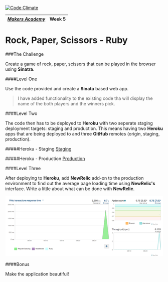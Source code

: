 [![Code Climate](https://codeclimate.com/repos/54539af4e30ba0498801a64f/badges/3e13e09778ea7570340a/gpa.svg)](https://codeclimate.com/repos/54539af4e30ba0498801a64f/feed)

| [*Makers Academy*](http://www.makersacademy.com) | Week 5 |
| ------------------------------------------------ | ------ |

# Rock, Paper, Scissors - Ruby

###The Challenge

Create a game of rock, paper, scissors that can be played in the browser using **Sinatra**.

####Level One

Use the code provided and create a **Sinata** based web app.
>I have added functionality to the existing code tha will display the name of the
both players and the winners pick.

####Level Two

The code then has to be deployed to **Heroku** with two seperate staging
deployment targets: staging and production. This means having two
**Heroku** apps that are being deployed to and three **GitHub** remotes
(origin, staging, production).

#####Heroku - Staging
[Staging](http://staging-rps.herokuapp.com/)

#####Heroku - Production
[Production](http://rps-production.herokuapp.com/)

####Level Three

After deploying to **Heroku**, add **NewRelic** add-on to the
production environment to find out the average page
loading time using **NewRelic's** interface. Write a little about what
can be done with **NewRelic**.

![](https://github.com/ruthearle/rockpaperscissors/blob/master/img/Screen%20Shot%202014-09-22%20at%2016.31.32.png)

####Bonus

Make the application beautiful!


